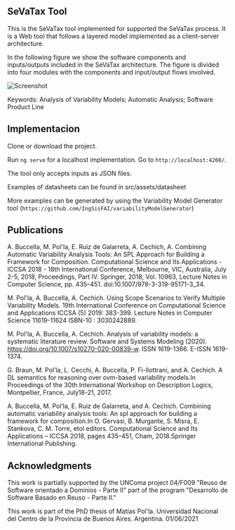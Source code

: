 ## SeVaTax Tool

 This is the SeVaTax tool implemented for supported the SeVaTax process. It is a  Web tool  that follows a layered model implemented as a client-server architecture. 
 
 In the following figure we show the software components and inputs/outputs included in the SeVaTax architecture. The figure is divided into four modules with the components and input/output flows involved.
 
 ![Screenshot](tool.png)
 
 Keywords: Analysis of Variability Models; Automatic Analysis; Software Product Line
 
 ## Implementacion
 
 Clone or download the project. 
 
 Run `ng serve` for a localhost implementation. Go to `http://localhost:4200/`.
 
 The tool only accepts inputs as JSON files.  
 
 Examples of datasheets can be found in src/assets/datasheet
 
 More examples can be generated by using the  Variability Model Generator tool (`https://github.com/IngSisFAI/variabilityModelGenerator`)
 
 ## Publications
 
 A. Buccella,  M. Pol'la, E. Ruiz de Galarreta, A. Cechich, A. Combining Automatic Variability Analysis Tools: An SPL Approach for Building a Framework for Composition.  Computational Science and Its Applications - ICCSA 2018 - 18th International Conference, Melbourne, VIC, Australia, July 2-5, 2018, Proceedings, Part IV. Springer, 2018, Vol. 10963, Lecture Notes in Computer Science, pp. 435–451.  doi:10.1007/978-3-319-95171-3_34.
 
 M. Pol'la, A. Buccella, A. Cechich. Using Scope Scenarios to Verify Multiple Variability Models. 19th International Conference on Computational Science and Applications ICCSA (5) 2019: 383-399. Lecture Notes in Computer Science  11619-11624 ISBN-10 : 3030242889.
 
 M. Pol'la, A. Buccella,  A. Cechich. Analysis of variability models: a systematic literature review. Software and Systems Modeling (2020). https://doi.org/10.1007/s10270-020-00839-w. ISSN 1619-1366. E-ISSN 1619-1374.
 
 G. Braun,  M. Pol’la,  L. Cecchi, A. Buccella, P. Fi-llottrani, and A. Cechich.  A DL semantics for reasoning over ovm-based variability models.In Proceedings of the 30th International Workshop on Description Logics, Montpellier, France, July18-21, 2017.
  
 A. Buccella,  M.  Pol’la,  E. Ruiz de Galarreta, and A. Cechich.  Combining automatic  variability  analysis  tools:  An  spl  approach for building a framework for composition.In O. Gervasi, B. Murgante, S. Misra,  E. Stankova,  C. M.  Torre, etol editors. Computational  Science  and  Its  Applications – ICCSA 2018, pages 435–451, Cham, 2018.Springer International Publishing.
 
## Acknowledgments
 
 
 This work is partially supported by the UNComa project 04/F009 "Reuso de Software orientado a Dominios - Parte II" part of the program "Desarrollo de Software Basado en Reuso - Parte II."
 
 This work is part of the PhD thesis of Matías Pol'la. Universidad Nacional del Centro de la Provincia de Buenos Aires. Argentina. 01/06/2021
 
